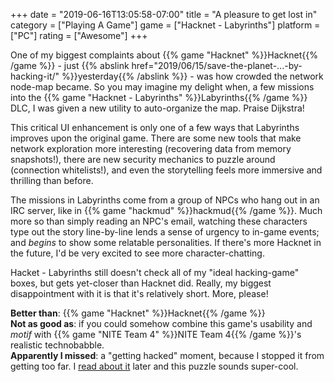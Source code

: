 +++
date = "2019-06-16T13:05:58-07:00"
title = "A pleasure to get lost in"
category = ["Playing A Game"]
game = ["Hacknet - Labyrinths"]
platform = ["PC"]
rating = ["Awesome"]
+++

One of my biggest complaints about {{% game "Hacknet" %}}Hacknet{{% /game %}} - just {{% abslink href="2019/06/15/save-the-planet-...-by-hacking-it/" %}}yesterday{{% /abslink %}} - was how crowded the network node-map became.  So you may imagine my delight when, a few missions into the {{% game "Hacknet - Labyrinths" %}}Labyrinths{{% /game %}} DLC, I was given a new utility to auto-organize the map.  Praise Dijkstra!

This critical UI enhancement is only one of a few ways that Labyrinths improves upon the original game.  There are some new tools that make network exploration more interesting (recovering data from memory snapshots!), there are new security mechanics to puzzle around (connection whitelists!), and even the storytelling feels more immersive and thrilling than before.

The missions in Labyrinths come from a group of NPCs who hang out in an IRC server, like in {{% game "hackmud" %}}hackmud{{% /game %}}.  Much more so than simply reading an NPC's email, watching these characters type out the story line-by-line lends a sense of urgency to in-game events; and <i>begins</i> to show some relatable personalities.  If there's more Hacknet in the future, I'd be very excited to see more character-chatting.

Hacket - Labyrinths still doesn't check all of my "ideal hacking-game" boxes, but gets yet-closer than Hacknet did.  Really, my biggest disappointment with it is that it's relatively short.  More, please!

<b>Better than</b>: {{% game "Hacknet" %}}Hacknet{{% /game %}}  
<b>Not as good as</b>: if you could somehow combine this game's usability and <i>motif</i> with {{% game "NITE Team 4" %}}NITE Team 4{{% /game %}}'s realistic technobabble.  
<b>Apparently I missed</b>: a "getting hacked" moment, because I stopped it from getting too far.  I <a href="https://steamcommunity.com/app/365450/discussions/0/133261370005226979/">read about it</a> later and this puzzle sounds super-cool.
